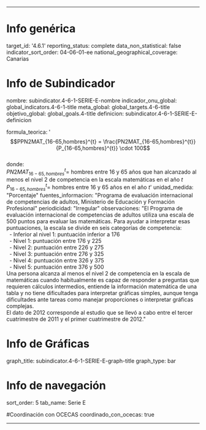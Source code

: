 ---

# Info genérica
target_id: '4.6.1'
reporting_status: complete
data_non_statistical: false
indicator_sort_order: 04-06-01-ee
national_geographical_coverage: Canarias

# Info de Subindicador
nombre: subindicator.4-6-1-SERIE-E-nombre
indicador_onu_global: global_indicators.4-6-1-title
meta_global: global_targets.4-6-title
objetivo_global: global_goals.4-title
definicion: subindicator.4-6-1-SERIE-E-definicion

formula_teorica: '$$PPN2MAT_{16-65,hombres}^{t} = \frac{PN2MAT_{16-65,hombres}^{t}}{P_{16-65,hombres}^{t}} \cdot 100$$ <br>
donde: <br>
$PN2MAT_{16-65,hombres}^{t} =$ hombres entre 16 y 65 años que han alcanzado al menos el nivel 2 de competencia en la escala matemáticas en el año $t$ <br>
$P_{16-65,hombres}^{t} =$ hombres entre 16 y 65 años en el año $t$'
unidad_medida: "Porcentaje"
fuentes_informacion: "Programa de evaluación internacional de competencias de adultos, Ministerio de Educación y Formación Profesional"
periodicidad: "Irregular"
observaciones: "El Programa de evaluación internacional de competencias de adultos utiliza una escala de 500 puntos para evaluar las matemáticas. Para ayudar a interpretar esas puntuaciones, la escala se divide en seis categorías de competencia:<br> 
&nbsp;&nbsp;- Inferior al nivel 1: puntuación inferior a 176<br>
&nbsp;&nbsp;- Nivel 1: puntuación entre 176 y 225<br>
&nbsp;&nbsp;- Nivel 2: puntuación entre 226 y 275<br>
&nbsp;&nbsp;- Nivel 3: puntuación entre 276 y 325<br>
&nbsp;&nbsp;- Nivel 4: puntuación entre 326 y 375<br>
&nbsp;&nbsp;- Nivel 5: puntuación entre 376 y 500<br>
Una persona alcanza al menos el nivel 2 de competencia en la escala de matemáticas cuando habitualmente es capaz de responder a preguntas que requieren cálculos intermedios, entiende la información matemática de una tabla y no tiene dificultades para interpretar gráficas simples, aunque tenga dificultades ante tareas como manejar proporciones o interpretar gráficas complejas.<br>
El dato de 2012 corresponde al estudio que se llevó a cabo entre el tercer cuatrimestre de 2011 y el primer cuatrimestre de 2012."

# Info de Gráficas
graph_title: subindicator.4-6-1-SERIE-E-graph-title
graph_type: bar

# Info de navegación
sort_order: 5
tab_name: Serie E

#Coordinación con OCECAS
coordinado_con_ocecas: true

---
